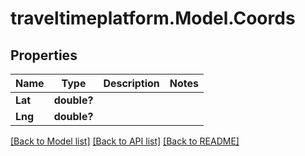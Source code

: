 
# traveltimeplatform.Model.Coords

## Properties

Name | Type | Description | Notes
------------ | ------------- | ------------- | -------------
**Lat** | **double?** |  | 
**Lng** | **double?** |  | 

[[Back to Model list]](../README.md#documentation-for-models)
[[Back to API list]](../README.md#documentation-for-api-endpoints)
[[Back to README]](../README.md)

